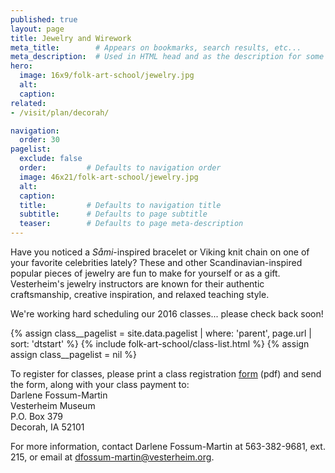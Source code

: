 ```yaml
---
published: true
layout: page
title: Jewelry and Wirework
meta_title:        # Appears on bookmarks, search results, etc...
meta_description:  # Used in HTML head and as the description for some search engines
hero:
  image: 16x9/folk-art-school/jewelry.jpg
  alt:
  caption:
related:
- /visit/plan/decorah/

navigation:
  order: 30
pagelist:
  exclude: false
  order:         # Defaults to navigation order  
  image: 46x21/folk-art-school/jewelry.jpg
  alt:
  caption:
  title:         # Defaults to navigation title
  subtitle:      # Defaults to page subtitle
  teaser:        # Defaults to page meta-description 
---
```

Have you noticed a _Såmi_-inspired bracelet or Viking knit chain on one of your favorite celebrities lately? These and other Scandinavian-inspired popular pieces of jewelry are fun to make for yourself or as a gift. Vesterheim's jewelry instructors are known for their authentic craftsmanship, creative inspiration, and relaxed teaching style. 

We're working hard scheduling our 2016 classes... please check back soon!

{% assign class__pagelist = site.data.pagelist | where: 'parent', page.url | sort: 'dtstart' %}
{% include folk-art-school/class-list.html %}
{% assign assign class__pagelist = nil %}

To register for classes, please print a class registration [form](/folk-art-school/registration/forms/class-reg-form.pdf) (pdf) and send the form, along with your class payment to: <br />
Darlene Fossum-Martin<br />
Vesterheim Museum<br />
P.O. Box 379<br />
Decorah, IA 52101

For more information, contact Darlene Fossum-Martin at 563-382-9681, ext. 215, or email at [dfossum-martin@vesterheim.org](mailto:dfossum-martin@vesterheim.org).